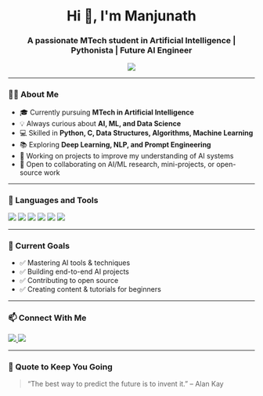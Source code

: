 <h1 align="center">Hi 👋, I'm Manjunath</h1>
<h3 align="center">A passionate MTech student in Artificial Intelligence | Pythonista | Future AI Engineer</h3>

<p align="center">
  <img src="https://readme-typing-svg.herokuapp.com/?lines=MTech+AI+Student;Passionate+about+AI/ML;Loves+Python+%26+Data+Structures&center=true&width=500&height=45">
</p>

---

### 👨‍💻 About Me

- 🎓 Currently pursuing **MTech in Artificial Intelligence**
- 💡 Always curious about **AI, ML, and Data Science**
- 💻 Skilled in **Python, C, Data Structures, Algorithms, Machine Learning**
- 📚 Exploring **Deep Learning, NLP, and Prompt Engineering**
- 🔭 Working on projects to improve my understanding of AI systems
- 🤝 Open to collaborating on AI/ML research, mini-projects, or open-source work

---

### 🚀 Languages and Tools

<p align="left">
  <img src="https://img.shields.io/badge/Python-3776AB?style=for-the-badge&logo=python&logoColor=white"/>
  <img src="https://img.shields.io/badge/C-00599C?style=for-the-badge&logo=c&logoColor=white"/>
  <img src="https://img.shields.io/badge/Data%20Structures-FFA500?style=for-the-badge"/>
  <img src="https://img.shields.io/badge/Machine%20Learning-FF6F00?style=for-the-badge"/>
  <img src="https://img.shields.io/badge/Artificial%20Intelligence-00C853?style=for-the-badge"/>
  <img src="https://img.shields.io/badge/GitHub-100000?style=for-the-badge&logo=github&logoColor=white"/>
</p>

---

### 🧠 Current Goals

- ✅ Mastering AI tools & techniques
- ✅ Building end-to-end AI projects
- ✅ Contributing to open source
- ✅ Creating content & tutorials for beginners

---

### 📫 Connect With Me

<p>
  <a href="www.linkedin.com/in/manju-patil-96a6301bb" target="_blank">
    <img src= "https://img.shields.io/badge/LinkedIn-blue?style=for-the-badge&logo=linkedin&logoColor=white"  />
  </a>
  <a href="mailto:manjupatil2611@gmail.com">
    <img src="https://img.shields.io/badge/Gmail-D14836?style=for-the-badge&logo=gmail&logoColor=white"/>
  </a>
</p>

---

### 🌱 Quote to Keep You Going

> “The best way to predict the future is to invent it.” – Alan Kay
